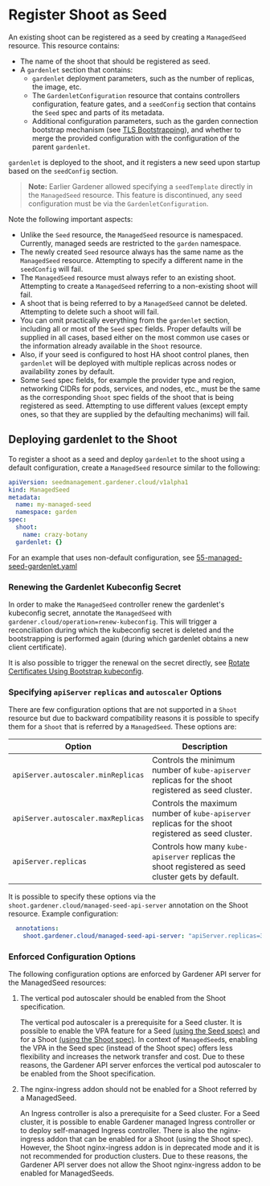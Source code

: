 # Register Shoot as Seed

An existing shoot can be registered as a seed by creating a `ManagedSeed` resource. This resource contains:

* The name of the shoot that should be registered as seed.
* A `gardenlet` section that contains:
    * `gardenlet` deployment parameters, such as the number of replicas, the image, etc.
    * The `GardenletConfiguration` resource that contains controllers configuration, feature gates, and a `seedConfig` section that contains the `Seed` spec and parts of its metadata.
    * Additional configuration parameters, such as the garden connection bootstrap mechanism (see [TLS Bootstrapping](../concepts/gardenlet.md#tls-bootstrapping)), and whether to merge the provided configuration with the configuration of the parent `gardenlet`.

`gardenlet` is deployed to the shoot, and it registers a new seed upon startup based on the `seedConfig` section.

> **Note:** Earlier Gardener allowed specifying a `seedTemplate` directly in the `ManagedSeed` resource. This feature is discontinued, any seed configuration must be via the `GardenletConfiguration`.

Note the following important aspects:

* Unlike the `Seed` resource, the `ManagedSeed` resource is namespaced. Currently, managed seeds are restricted to the `garden` namespace.
* The newly created `Seed` resource always has the same name as the `ManagedSeed` resource. Attempting to specify a different name in the `seedConfig` will fail.
* The `ManagedSeed` resource must always refer to an existing shoot. Attempting to create a `ManagedSeed` referring to a non-existing shoot will fail.
* A shoot that is being referred to by a `ManagedSeed` cannot be deleted. Attempting to delete such a shoot will fail.
* You can omit practically everything from the `gardenlet` section, including all or most of the `Seed` spec fields. Proper defaults will be supplied in all cases, based either on the most common use cases or the information already available in the `Shoot` resource.
* Also, if your seed is configured to host HA shoot control planes, then `gardenlet` will be deployed with multiple replicas across nodes or availability zones by default.
* Some `Seed` spec fields, for example the provider type and region, networking CIDRs for pods, services, and nodes, etc., must be the same as the corresponding `Shoot` spec fields of the shoot that is being registered as seed. Attempting to use different values (except empty ones, so that they are supplied by the defaulting mechanims) will fail.

## Deploying gardenlet to the Shoot

To register a shoot as a seed and deploy `gardenlet` to the shoot using a default configuration, create a `ManagedSeed` resource similar to the following:

```yaml
apiVersion: seedmanagement.gardener.cloud/v1alpha1
kind: ManagedSeed
metadata:
  name: my-managed-seed
  namespace: garden
spec:
  shoot:
    name: crazy-botany
  gardenlet: {}
```

For an example that uses non-default configuration, see [55-managed-seed-gardenlet.yaml](../../example/55-managedseed-gardenlet.yaml)

### Renewing the Gardenlet Kubeconfig Secret

In order to make the `ManagedSeed` controller renew the gardenlet's kubeconfig secret, annotate the `ManagedSeed` with `gardener.cloud/operation=renew-kubeconfig`. This will trigger a reconciliation during which the kubeconfig secret is deleted and the bootstrapping is performed again (during which gardenlet obtains a new client certificate).

It is also possible to trigger the renewal on the secret directly, see [Rotate Certificates Using Bootstrap kubeconfig](../concepts/gardenlet.md#rotate-certificates-using-bootstrap-kubeconfig).

### Specifying `apiServer` `replicas` and `autoscaler` Options

There are few configuration options that are not supported in a `Shoot` resource but due to backward compatibility reasons it is possible to specify them for a `Shoot` that is referred by a `ManagedSeed`. These options are:

Option | Description
--- | ---
`apiServer.autoscaler.minReplicas` | Controls the minimum number of `kube-apiserver` replicas for the shoot registered as seed cluster.
`apiServer.autoscaler.maxReplicas` | Controls the maximum number of `kube-apiserver` replicas for the shoot registered as seed cluster.
`apiServer.replicas` | Controls how many `kube-apiserver` replicas the shoot registered as seed cluster gets by default.

It is possible to specify these options via the `shoot.gardener.cloud/managed-seed-api-server` annotation on the Shoot resource. Example configuration:

```yaml
  annotations:
    shoot.gardener.cloud/managed-seed-api-server: "apiServer.replicas=3,apiServer.autoscaler.minReplicas=3,apiServer.autoscaler.maxReplicas=6"
```

### Enforced Configuration Options

The following configuration options are enforced by Gardener API server for the ManagedSeed resources:

1. The vertical pod autoscaler should be enabled from the Shoot specification.

   The vertical pod autoscaler is a prerequisite for a Seed cluster. It is possible to enable the VPA feature for a Seed [(using the Seed spec)](./seed_settings.md#vertical-pod-autoscaler) and for a Shoot [(using the Shoot spec)](../usage/shoot_autoscaling.md#vertical-pod-auto-scaling). In context of `ManagedSeed`s, enabling the VPA in the Seed spec (instead of the Shoot spec) offers less flexibility and increases the network transfer and cost. Due to these reasons, the Gardener API server enforces the vertical pod autoscaler to be enabled from the Shoot specification.

1. The nginx-ingress addon should not be enabled for a Shoot referred by a ManagedSeed.

   An Ingress controller is also a prerequisite for a Seed cluster. For a Seed cluster, it is possible to enable Gardener managed Ingress controller or to deploy self-managed Ingress controller. There is also the nginx-ingress addon that can be enabled for a Shoot (using the Shoot spec). However, the Shoot nginx-ingress addon is in deprecated mode and it is not recommended for production clusters. Due to these reasons, the Gardener API server does not allow the Shoot nginx-ingress addon to be enabled for ManagedSeeds.
